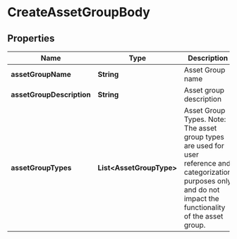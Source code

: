 

# CreateAssetGroupBody


## Properties

| Name | Type | Description | Notes |
|------------ | ------------- | ------------- | -------------|
|**assetGroupName** | **String** | Asset Group name |  |
|**assetGroupDescription** | **String** | Asset group description |  |
|**assetGroupTypes** | **List&lt;AssetGroupType&gt;** | Asset Group Types. Note: The asset group types are used for user reference and categorization purposes only and do not impact the functionality of the asset group. |  |



